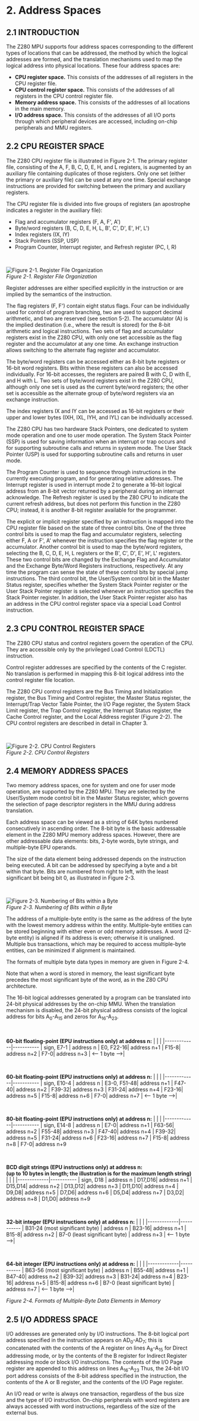 # 2. Address Spaces

## 2.1 INTRODUCTION

The Z280 MPU supports four address spaces corresponding to the different types of locations that can be addressed, the method by which the logical addresses are formed, and the translation mechanisms used to map the logical address into physical locations. These four address spaces are:

* **CPU register space.** This consists of the addresses of all registers in the CPU register file.
* **CPU control register space.** This consists of the addresses of all registers in the CPU control register file.
* **Memory address space.** This consists of the addresses of all locations in the main memory.
* **I/O address space.** This consists of the addresses of all I/O ports through which peripheral devices are accessed, including on-chip peripherals and MMU registers.


## 2.2 CPU REGISTER SPACE

The Z280 CPU register file is illustrated in Figure 2-1. The primary register file, consisting of the A, F, B, C, D, E, H, and L registers, is augmented by an auxiliary file containing duplicates of those registers. Only one set (either the primary or auxiliary file) can be used at any one time. Special exchange instructions are provided for switching between the primary and auxiliary registers.

The CPU register file is divided into five groups of registers (an apostrophe indicates a register in the auxiliary file):

* Flag and accumulator registers (F, A, F', A')
* Byte/word registers (B, C, D, E, H, L, B', C', D', E', H', L')
* Index registers (IX, IY)
* Stack Pointers (SSP, USP)
* Program Counter, Interrupt register, and Refresh register (PC, I, R)

<br/>

![Figure 2-1. Register File Organization](Images/Figure2.1.png)<br/>
_Figure 2-1. Register File Organization_


Register addresses are either specified explicitly in the instruction or are implied by the semantics of the instruction.

The flag registers (F, F') contain eight status flags. Four can be individually used for control of program branching, two are used to support decimal arithmetic, and two are reserved (see section 5-2). The accumulator (A) is the implied destination (i.e., where the result is stored) for the 8-bit arithmetic and logical instructions. Two sets of flag and accumulator registers exist in the Z280 CPU, with only one set accessible as the flag register and the accumulator at any one time. An exchange instruction allows switching to the alternate flag register and accumulator.

The byte/word registers can be accessed either as 8-bit byte registers or 16-bit word registers. Bits within these registers can also be accessed individually. For 16-bit accesses, the registers are paired B with C, D with E, and H with L. Two sets of byte/word registers exist in the Z280 CPU, although only one set is used as the current byte/word registers; the other set is accessible as the alternate group of byte/word registers via an exchange instruction.

The index registers IX and IY can be accessed as 16-bit registers or their upper and lower bytes (IXH, IXL, IYH, and IYL) can be individually accessed.

The Z280 CPU has two hardware Stack Pointers, one dedicated to system mode operation and one to user mode operation. The System Stack Pointer (SSP) is used for saving information when an interrupt or trap occurs and for supporting subroutine calls and returns in system mode. The User Stack Pointer (USP) is used for supporting subroutine calls and returns in user mode.

The Program Counter is used to sequence through instructions in the currently executing program, and for generating relative addresses. The Interrupt register is used in interrupt mode 2 to generate a 16-bit logical address from an 8-bit vector returned by a peripheral during an interrupt acknowledge. The Refresh register is used by the Z80 CPU to indicate the current refresh address, but does not perform this function in the Z280 CPU; instead, it is another 8-bit register available for the programmer.

The explicit or implicit register specified by an instruction is mapped into the CPU register file based on the state of three control bits. One of the three control bits is used to map the flag and accumulator registers, selecting either F, A or F', A' whenever the instruction specifies the flag register or the accumulator. Another control bit is used to map the byte/word registers, selecting the B, C, D, E, H, L registers or the B', C', D', E', H', L' registers. These two control bits are changed by the Exchange Flag and Accumulator and the Exchange Byte/Word Registers instructions, respectively. At any time the program can sense the state of these control bits by special jump instructions. The third control bit, the User/System control bit in the Master Status register, specifies whether the System Stack Pointer register or the User Stack Pointer register is selected whenever an instruction specifies the Stack Pointer register. In addition, the User Stack Pointer register also has an address in the CPU control register space via a special Load Control instruction.


## 2.3 CPU CONTROL REGISTER SPACE

The Z280 CPU status and control registers govern the operation of the CPU. They are accessible only by the privileged Load Control (LDCTL) instruction.

Control register addresses are specified by the contents of the C register. No translation is performed in mapping this 8-bit logical address into the control register file location.

The Z280 CPU control registers are the Bus Timing and Initialization register, the Bus Timing and Control register, the Master Status register, the Interrupt/Trap Vector Table Pointer, the I/O Page register, the System Stack Limit register, the Trap Control register, the Interrupt Status register, the Cache Control register, and the Local Address register (Figure 2-2). The CPU control registers are described in detail in Chapter 3.

<br/>

![Figure 2-2. CPU Control Registers](Images/Figure2.2.png)<br/>
_Figure 2-2. CPU Control Registers_


## 2.4 MEMORY ADDRESS SPACES

Two memory address spaces, one for system and one for user mode operation, are supported by the Z280 MPU. They are selected by the User/System mode control bit in the Master Status register, which governs the selection of page descriptor registers in the MMU during address translation.

Each address space can be viewed as a string of 64K bytes nunbered consecutively in ascending order. The 8-bit byte is the basic addressable element in the Z280 MPU memory address spaces. However, there are other addressable data elements: bits, 2-byte words, byte strings, and multiple-byte EPU operands.

The size of the data element being addressed depends on the instruction being executed. A bit can be addressed by specifying a byte and a bit within that byte. Bits are numbered from right to left, with the least significant bit being bit 0, as illustrated in Figure 2-3.

<br/>

![Figure 2-3. Numbering of Bits within a Byte](Images/Figure2.3.png)<br/>
_Figure 2-3. Numbering of Bits within a Byte_

The address of a multiple-byte entity is the same as the address of the byte with the lowest memory address within the entity. Multiple-byte entities can be stored beginning with either even or odd memory addresses. A word (2-byte entity) is aligned if its address is even; otherwise it is unaligned. Multiple bus transactions, which may be required to access multiple-byte entities, can be minimized if alignment is maintained.

The formats of multiple byte data types in memory are given in Figure 2-4.

Note that when a word is stored in memory, the least significant byte precedes the most significant byte of the word, as in the Z80 CPU architecture.

The 16-bit logical addresses generated by a program can be translated into 24-bit physical addresses by the on-chip MMU. When the translation mechanism is disabled, the 24-bit physical address consists of the logical address for bits A<sub>0</sub>-A<sub>15</sub> and zeros for A<sub>16</sub>-A<sub>23</sub>.


<br/>

**60-bit floating-point (EPU instructions only) at address n:**
| | |
|-------------|-----------
| sign, E7-1 | address n 
| E0, F22-16| address n+1
| F15-8| address n+2
| F7-0| address n+3
| <-- 1 byte -->|


<br/>

**60-bit floating-point (EPU instructions only) at address n:**
| | |
|-------------|-----------
| sign, E10-4 | address n 
| E3-0, F51-48| address n+1
| F47-40| address n+2
| F39-32| address n+3
| F31-24| address n+4
| F23-16| address n+5
| F15-8| address n+6
| F7-0| address n+7
| <-- 1 byte -->|


<br/>

**80-bit floating-point (EPU instructions only) at address n:**
| | |
|-------------|-----------
| sign, E14-8 | address n 
| E7-0| address n+1
| F63-56| address n+2
| F55-48| address n+3
| F47-40| address n+4
| F39-32| address n+5
| F31-24| address n+6
| F23-16| address n+7
| F15-8| address n+8
| F7-0| address n+9


<br/>

**BCD digit strings (EPU instructions only) at address n:<br/>
(up to 10 bytes in length; the illustration is for the maximum length string)**
| | |
|-------------|-----------
| sign, D18 | address n 
| D17,D16| address n+1
| D15,D14| address n+2
| D13,D12| address n+3
| D11,D10| address n+4
| D9,D8| address n+5
| D7,D6| address n+6
| D5,D4| address n+7
| D3,D2| address n+8
| D1,D0| address n+9


<br/>

**32-bit integer (EPU instructions only) at address n:**
| | |
|-------------|-----------
| B31-24 (most significant byte) | address n 
| B23-16| address n+1
| B15-8| address n+2
| B7-0 (least significant byte) | address n+3
| <-- 1 byte -->|


<br/>

**64-bit integer (EPU instructions only) at address n:**
| | |
|-------------|-----------
| B63-56 (most significant byte) | address n 
| B55-48| address n+1
| B47-40| address n+2
| B39-32| address n+3
| B31-24| address n+4
| B23-16| address n+5
| B15-8| address n+6
| B7-0 (least significant byte) | address n+7
| <-- 1 byte -->|

_Figure 2-4. Formats of Multiple-Byte Data Elements in Memory_


## 2.5 I/O ADDRESS SPACE

I/O addresses are generated only by I/O instructions. The 8-bit logical port address specified in the instruction appears on AD<sub>0</sub>-AD<sub>7</sub>; this is concatenated with the contents of the A register on lines A<sub>8</sub>-A<sub>15</sub> for Direct addressing mode, or by the contents of the B register for Indirect Register addressing mode or block I/O instructions. The contents of the I/O Page register are appended to this address on lines A<sub>16</sub>-A<sub>23</sub> Thus, the 24-bit I/O port address consists of the 8-bit address specified in the instruction, the contents of the A or B register, and the contents of the I/O Page register.

An I/O read or write is always one transaction, regardless of the bus size and the type of I/O instruction. On-chip peripherals with word registers are always accessed with word instructions, regardless of the size of the external bus.
